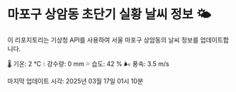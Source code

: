 
# 마포구 상암동 초단기 실황 날씨 정보 🌤️

이 리포지토리는 기상청 API를 사용하여 서울 마포구 상암동의 날씨 정보를 업데이트합니다. 

🌡️ 기온: 2 ℃
💧 강수량: 0 mm
💦 습도: 42 %
🌬️ 풍속: 3.5 m/s

마지막 업데이트 시각: 2025년 03월 17일 01시 10분    

